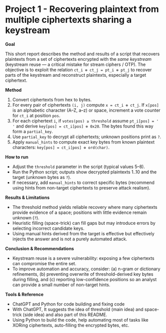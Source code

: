 # Project 1 - Recovering plaintext from multiple ciphertexts sharing a keystream

**Goal**

This short report describes the method and results of a script that recovers plaintexts from a set of ciphertexts encrypted with the *same keystream* (keystream reuse — a critical mistake for stream ciphers / OTP). The objective is to exploit the relation `ct_i ⊕ ct_j = pt_i ⊕ pt_j` to recover parts of the keystream and reconstruct plaintexts, especially a target ciphertext.

**Method**

1. Convert ciphertexts from hex to bytes.
2. For every pair of ciphertexts `(i, j)` compute `x = ct_i ⊕ ct_j`. If `x[pos]` is an alphabetic character (A–Z, a–z) or space, increment a vote counter for `ct_i` at position `pos`.
3. For each ciphertext `i`, if `votes(pos) ≥ threshold` assume `pt_i[pos] = ' '` and derive `key[pos] = ct_i[pos] ⊕ 0x20`. The bytes found this way form a `partial_key`.
4. Use `partial_key` to decrypt all ciphertexts; unknown positions print as `?`.
5. Apply `manual_hints` to compute exact key bytes from known plaintext characters: `key[pos] = ct_i[pos] ⊕ ord(char)`.

**How to run**

* Adjust the `threshold` parameter in the script (typical values 5–8).
* Run the Python script; outputs show decrypted plaintexts 1..10 and the target (unknown bytes as `?`).
* If necessary, add `manual_hints` to correct specific bytes (recommend using hints from non-target ciphertexts to preserve attack realism).

**Results & Limitations**

* The threshold method yields reliable recovery where many ciphertexts provide evidence of a space; positions with little evidence remain unknown (`?`).
* Heuristic filling (space-trick) can fill gaps but may introduce errors by selecting incorrect candidate keys.
* Using manual hints derived from the target is effective but effectively injects the answer and is not a purely automated attack.

**Conclusion & Recommendations**

* Keystream reuse is a severe vulnerability: exposing a few ciphertexts can compromise the entire set.
* To improve automation and accuracy, consider: (a) n-gram or dictionary refinements, (b) preventing overwrite of threshold-derived key bytes during filling, and (c) reporting low-confidence positions so an analyst can provide a small number of non-target hints.

**Tools & Reference**

* ChatGPT and Python for code building and fixing code
* With ChatGPT, It suggests the idea of threshold (main idea) and space-trick (side idea) and also part of this README.
* Using Python to build the code, help automating most of tasks like XORing ciphertexts, auto-filling the encrypted bytes, etc.
